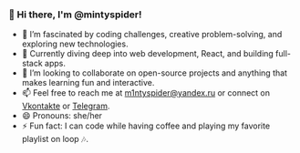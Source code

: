 ### 👋 Hi there, I'm @mintyspider!

- 👀 I’m fascinated by coding challenges, creative problem-solving, and exploring new technologies.
- 🌱 Currently diving deep into web development, React, and building full-stack apps.
- 💞️ I’m looking to collaborate on open-source projects and anything that makes learning fun and interactive.
- 📫 Feel free to reach me at [m1ntyspider@yandex.ru](mailto:m1ntyspider@yandex.ru) or connect on [Vkontakte](https://vk.com/asya.lario777) or [Telegram](https://t.me/zisisend).
- 😄 Pronouns: she/her
- ⚡ Fun fact: I can code while having coffee and playing my favorite playlist on loop 🎶.


<!---
mintyspider/mintyspider is a ✨ special ✨ repository because its `README.md` (this file) appears on your GitHub profile.
You can click the Preview link to take a look at your changes.
--->
